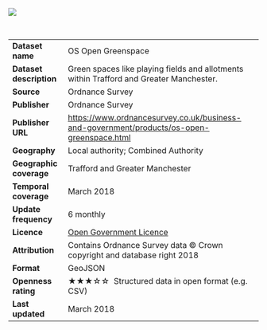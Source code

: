 
[<img src="https://github.com/traffordDataLab/spatial_data/blob/master/greenspaces/thumbnail">](https://github.com/traffordDataLab/spatial_data/blob/master/greenspaces/trafford_greenspace_sites_styled.geojson)


</br>

<table>
<colgroup>
<col style="text-align:left;"/>
<col style="text-align:left;"/>
</colgroup>

<tbody>
<tr>
	<td style="text-align:left;"><strong>Dataset name</strong></td>
	<td style="text-align:left;">OS Open Greenspace</td>
</tr>
<tr>
	<td style="text-align:left;"><strong>Dataset description</strong></td>
	<td style="text-align:left;">Green spaces like playing fields and allotments within Trafford and Greater Manchester.</td>
</tr>
<tr>
	<td style="text-align:left;"><strong>Source</strong></td>
	<td style="text-align:left;">Ordnance Survey</td>
</tr>
<tr>
	<td style="text-align:left;"><strong>Publisher</strong></td>
	<td style="text-align:left;">Ordnance Survey</td>
</tr>
<tr>
	<td style="text-align:left;"><strong>Publisher URL</strong></td>
	<td style="text-align:left;"><a href="https://www.ordnancesurvey.co.uk/business-and-government/products/os-open-greenspace.html">https://www.ordnancesurvey.co.uk/business-and-government/products/os-open-greenspace.html
</a></td>
</tr>
<tr>
	<td style="text-align:left;"><strong>Geography</strong></td>
	<td style="text-align:left;">Local authority; Combined Authority</td>
</tr>
<tr>
	<td style="text-align:left;"><strong>Geographic coverage</strong></td>
	<td style="text-align:left;">Trafford and Greater Manchester</td>
</tr>
<tr>
	<td style="text-align:left;"><strong>Temporal coverage</strong></td>
	<td style="text-align:left;">March 2018</td>
</tr>
<tr>
	<td style="text-align:left;"><strong>Update frequency</strong></td>
	<td style="text-align:left;">6 monthly</td>
</tr>
<tr>
	<td style="text-align:left;"><strong>Licence</strong></td>
	<td style="text-align:left;"><a href="http://www.nationalarchives.gov.uk/doc/open-government-licence/version/3/">Open Government Licence</a></td>
</tr>
<tr>
	<td style="text-align:left;"><strong>Attribution</strong></td>
	<td style="text-align:left;">Contains Ordnance Survey data © Crown copyright and database right 2018</td>
</tr>
<tr>
	<td style="text-align:left;"><strong>Format</strong></td>
	<td style="text-align:left;">GeoJSON</td>
</tr>
<tr>
	<td style="text-align:left;"><strong>Openness rating</strong></td>
	<td style="text-align:left;">&#9733&#9733&#9733&#9734&#9734&nbsp; Structured data in open format (e.g. CSV)</td>
</tr>
<tr>
	<td style="text-align:left;"><strong>Last updated</strong></td>
	<td style="text-align:left;">March 2018</td>
</tr>
</tbody>
</table>
